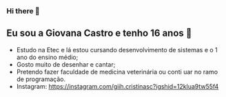 ### Hi there 👋

<!--
**gicscastro/gicscastro** is a ✨ _special_ ✨ repository because its `README.md` (this file) appears on your GitHub profile.

Sobre mim:

- 🔭 I´m currently working on ...
- 🌱 I´m currently learning ...
- 👯 I´m looking to collaborate on ...
- 😕 I´m looking for help with ...
- 💬 Ask me about ...
- 📫 How to reach me: ...
- 🙂 Pronouns: ...
- ⚡ Fun fact: ...
-->
## Eu sou a Giovana Castro e tenho 16 anos 🧡
- Estudo na Etec e lá estou cursando desenvolvimento de sistemas e o 1 ano do ensino médio;
- Gosto muito de desenhar e cantar;
- Pretendo fazer faculdade de medicina veterinária ou conti uar no ramo de programação.
- Instagram: https://instagram.com/giih.cristinasc?igshid=12klua9tw55f4
